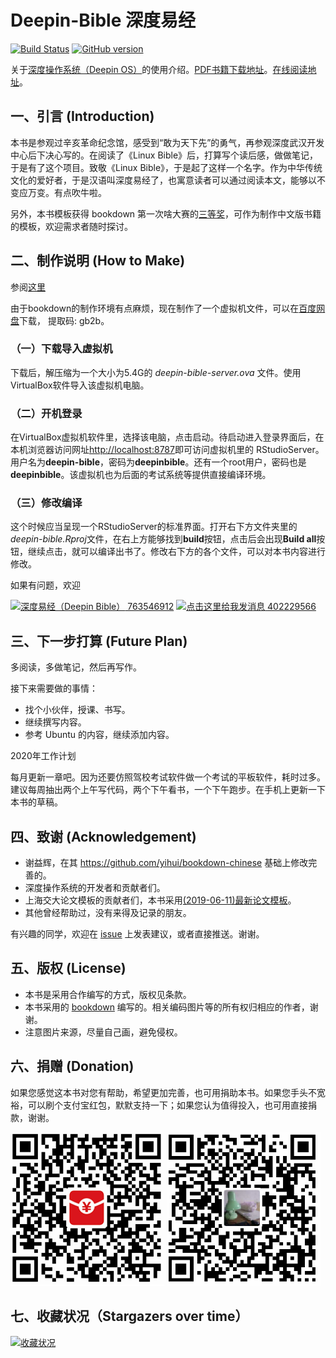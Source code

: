 # Deepin-Bible 深度易经

[![Build Status](https://travis-ci.org/bubifengyun/deepin-bible.svg?branch=master)](https://travis-ci.org/bubifengyun/deepin-bible)
[![GitHub version](https://badge.fury.io/gh/bubifengyun%2Fdeepin-bible.svg)](http://badge.fury.io/gh/bubifengyun%2Fdeepin-bible)


关于[深度操作系统（Deepin OS）](https://www.deepin.org/)的使用介绍。[PDF书籍下载地址](https://github.com/bubifengyun/deepin-bible/releases)。[在线阅读地址](https://bubifengyun.github.io/deepin-bible/)。

## 一、引言 (Introduction)

本书是参观过辛亥革命纪念馆，感受到“敢为天下先”的勇气，再参观深度武汉开发中心后下决心写的。在阅读了《Linux Bible》后，打算写个读后感，做做笔记，于是有了这个项目。致敬《Linux Bible》，于是起了这样一个名字。作为中华传统文化的爱好者，于是汉语叫深度易经了，也寓意读者可以通过阅读本文，能够以不变应万变。有点吹牛啦。

另外，本书模板获得 bookdown 第一次啥大赛的[三等奖](https://community.rstudio.com/t/announcing-winners-of-the-1st-bookdown-contest/16394/1)，可作为制作中文版书籍的模板，欢迎需求者随时探讨。

## 二、制作说明 (How to Make)

参阅[这里](./rmd/802-appendix-makebook.Rmd)

由于bookdown的制作环境有点麻烦，现在制作了一个虚拟机文件，可以在[百度网盘](https://pan.baidu.com/s/1nsVbviTP2j6BBg-oiwAEmQ)下载， 提取码: gb2b。

### （一）下载导入虚拟机

下载后，解压缩为一个大小为5.4G的 *deepin-bible-server.ova* 文件。使用VirtualBox软件导入该虚拟机电脑。

### （二）开机登录

在VirtualBox虚拟机软件里，选择该电脑，点击启动。待启动进入登录界面后，在本机浏览器访问网址[http://localhost:8787](http://localhost:8787)即可访问虚拟机里的 RStudioServer。用户名为**deepin-bible**，密码为**deepinbible**。还有一个root用户，密码也是**deepinbible**。该虚拟机也为后面的考试系统等提供直接编译环境。

### （三）修改编译

这个时候应当呈现一个RStudioServer的标准界面。打开右下方文件夹里的*deepin-bible.Rproj*文件，在右上方能够找到**build**按钮，点击后会出现**Build all**按钮，继续点击，就可以编译出书了。修改右下方的各个文件，可以对本书内容进行修改。

如果有问题，欢迎

<a target="_blank" href="//shang.qq.com/wpa/qunwpa?idkey=40d87fca306c56134e3cefd7053e973177033a818cd7f89fb4222f7c41d9332d"><img border="0" src="https://pub.idqqimg.com/wpa/images/group.png" alt="深度易经（Deepin Bible）" title="深度易经（Deepin Bible）"> 763546912</a>
<a target="_blank" href="http://wpa.qq.com/msgrd?v=3&uin=402229566&site=qq&menu=yes"><img border="0" src="https://pub.idqqimg.com/wpa/images/counseling_style_52.png" alt="点击这里给我发消息" title="点击这里给我发消息"/> 402229566</a>

## 三、下一步打算 (Future Plan)

多阅读，多做笔记，然后再写作。

接下来需要做的事情：

- 找个小伙伴，授课、书写。
- 继续撰写内容。
- 参考 Ubuntu 的内容，继续添加内容。

2020年工作计划

每月更新一章吧。因为还要仿照驾校考试软件做一个考试的平板软件，耗时过多。建议每周抽出两个上午写代码，两个下午看书，一个下午跑步。在手机上更新一下本书的草稿。

## 四、致谢 (Acknowledgement)

- 谢益辉，在其 https://github.com/yihui/bookdown-chinese 基础上修改完善的。
- 深度操作系统的开发者和贡献者们。
- 上海交大论文模板的贡献者们，本书采用[(2019-06-11)最新论文模板](https://raw.githubusercontent.com/sjtug/SJTUThesis/master/sjtuthesis.cls)。
- 其他曾经帮助过，没有来得及记录的朋友。

有兴趣的同学，欢迎在 [issue](https://github.com/bubifengyun/deepin-bible/issues) 上发表建议，或者直接推送。谢谢。

## 五、版权 (License)

- 本书是采用合作编写的方式，版权见条款。
- 本书采用的 [bookdown](https://github.com/rstudio/bookdown) 编写的。相关编码图片等的所有权归相应的作者，谢谢。
- 注意图片来源，尽量自己画，避免侵权。

## 六、捐赠 (Donation)

如果您感觉这本书对您有帮助，希望更加完善，也可用捐助本书。如果您手头不宽裕，可以刷个支付宝红包，默默支持一下；如果您认为值得投入，也可用直接捐款，谢谢。

![](images/zhifubaohongbao.png) ![](images/zhifubaozhifu.png)

## 七、收藏状况（Stargazers over time）

[![收藏状况](https://starchart.cc/bubifengyun/deepin-bible.svg)](https://starchart.cc/bubifengyun/deepin-bible)

